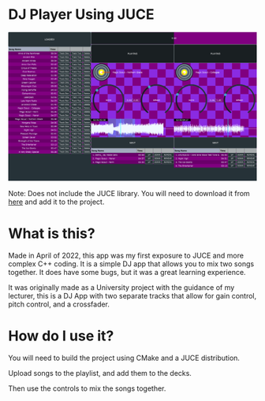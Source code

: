 # DJ Player Using JUCE

<img src="img/img.png">

Note: Does not include the JUCE library. You will need to download it from [here](https://shop.juce.com/get-juce/download) and add it to the project.

# What is this?

Made in April of 2022, this app was my first exposure to JUCE and more complex C++ coding. It is a simple DJ app that allows you to mix two songs together. It does have some bugs, but it was a great learning experience.

It was originally made as a University project with the guidance of my lecturer, this is a DJ App with two separate tracks that allow for gain control, pitch control, and a crossfader.

# How do I use it?

You will need to build the project using CMake and a JUCE distribution.

Upload songs to the playlist, and add them to the decks.

Then use the controls to mix the songs together.
